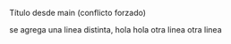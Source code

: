 Título desde main (conflicto forzado)

se agrega una linea distinta, hola hola
otra linea
otra linea